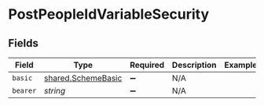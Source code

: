 # PostPeopleIdVariableSecurity


## Fields

| Field                                                           | Type                                                            | Required                                                        | Description                                                     | Example                                                         |
| --------------------------------------------------------------- | --------------------------------------------------------------- | --------------------------------------------------------------- | --------------------------------------------------------------- | --------------------------------------------------------------- |
| `basic`                                                         | [shared.SchemeBasic](../../../sdk/models/shared/schemebasic.md) | :heavy_minus_sign:                                              | N/A                                                             |                                                                 |
| `bearer`                                                        | *string*                                                        | :heavy_minus_sign:                                              | N/A                                                             |                                                                 |